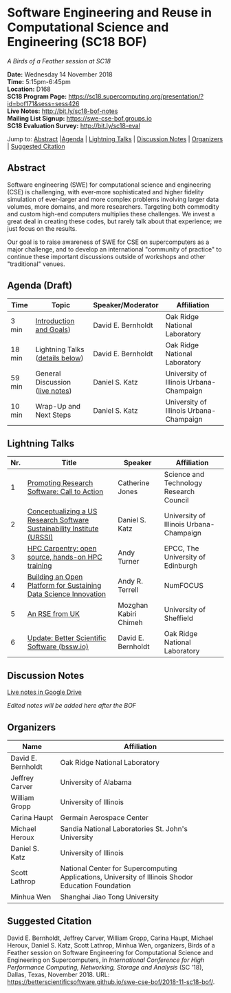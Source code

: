 # Software Engineering and Reuse in Computational Science and Engineering (SC18 BOF)

*A Birds of a Feather session at SC18*

**Date:** Wednesday 14 November 2018<br>
**Time:** 5:15pm-6:45pm<br>
**Location:** D168<br>
**SC18 Program Page:** <https://sc18.supercomputing.org/presentation/?id=bof171&sess=sess426><br>
**Live Notes:** <http://bit.ly/sc18-bof-notes><br>
**Mailing List Signup:** <https://swe-cse-bof.groups.io><br>
**SC18 Evaluation Survey:** <http://bit.ly/sc18-eval><br>

Jump to: [Abstract](#abstract) |[Agenda](#agenda) | [Lightning Talks](#lightning-talks) | [Discussion Notes](#discussion-notes) | [Organizers](#organizers) |  [Suggested Citation](#suggested-citation)

## Abstract

Software engineering (SWE) for computational science and engineering
(CSE) is challenging, with ever-more sophisticated and higher fidelity
simulation of ever-larger and more complex problems involving larger
data volumes, more domains, and more researchers. Targeting both
commodity and custom high-end computers multiplies these
challenges. We invest a great deal in creating these codes, but rarely
talk about that experience; we just focus on the results.

Our goal is to raise awareness of SWE for CSE on supercomputers as a
major challenge, and to develop an international "community of
practice" to continue these important discussions outside of workshops
and other "traditional" venues.

## Agenda (Draft)

Time | Topic | Speaker/Moderator | Affiliation
-----|-------|---------|------------
3 min | [Introduction and Goals](00-intro-bernholdt.pdf)) | David E. Bernholdt | Oak Ridge National Laboratory
18 min | Lightning Talks ([details below](#lightning-talks)) | David E. Bernholdt | Oak Ridge National Laboratory
59 min | General Discussion ([live notes](http://bit.ly/sc18-bof-notes))| Daniel S. Katz | University of Illinois Urbana-Champaign
10 min | Wrap-Up and Next Steps | Daniel S. Katz | University of Illinois Urbana-Champaign

## Lightning Talks

Nr. | Title | Speaker | Affiliation
--|-------|-----------|------------
1 | [Promoting Research Software: Call to Action](01-promoting-jones.pdf) | Catherine Jones | Science and Technology Research Council
2 | [Conceptualizing a US Research Software Sustainability Institute (URSSI)](02-urssi-katz.pdf) | Daniel S. Katz | University of Illinois Urbana-Champaign
3 | [HPC Carpentry: open source, hands-on HPC training](03-carpentry-turner.pdf) | Andy Turner | EPCC, The University of Edinburgh
4 | [Building an Open Platform for Sustaining Data Science Innovation](04-building-terrell.pdf) | Andy R. Terrell | NumFOCUS
5 | [An RSE from UK](05-chimeh-rse.pdf) | Mozghan Kabiri Chimeh | University of Sheffield
6 | [Update: Better Scientific Software (bssw.io)](06-bssw-bernholdt.pdf) | David E. Bernholdt | Oak Ridge National Laboratory

## Discussion Notes

[Live notes in Google Drive](http://bit.ly/sc18-bof-notes)

*Edited notes will be added here after the BOF*

## Organizers

Name | Affiliation
-----|------------
David E. Bernholdt | Oak Ridge National Laboratory
Jeffrey Carver | University of Alabama
William Gropp | University of Illinois
Carina Haupt | Germain Aerospace Center 
Michael Heroux | Sandia National Laboratories St. John's University
Daniel S. Katz | University of Illinois
Scott Lathrop | National Center for Supercomputing Applications, University of Illinois Shodor Education Foundation
Minhua Wen | Shanghai Jiao Tong University

## Suggested Citation

David E. Bernholdt, Jeffrey Carver, William Gropp, Carina Haupt,
Michael Heroux, Daniel S.  Katz, Scott Lathrop, Minhua Wen,
organizers, Birds of a Feather session on Software Engineering for
Computational Science and Engineering on Supercomputers, in
_International Conference for High Performance Computing, Networking,
Storage and Analysis_ (SC '18), Dallas, Texas, November 2018. URL:
<https://betterscientificsoftware.github.io/swe-cse-bof/2018-11-sc18-bof/>.
